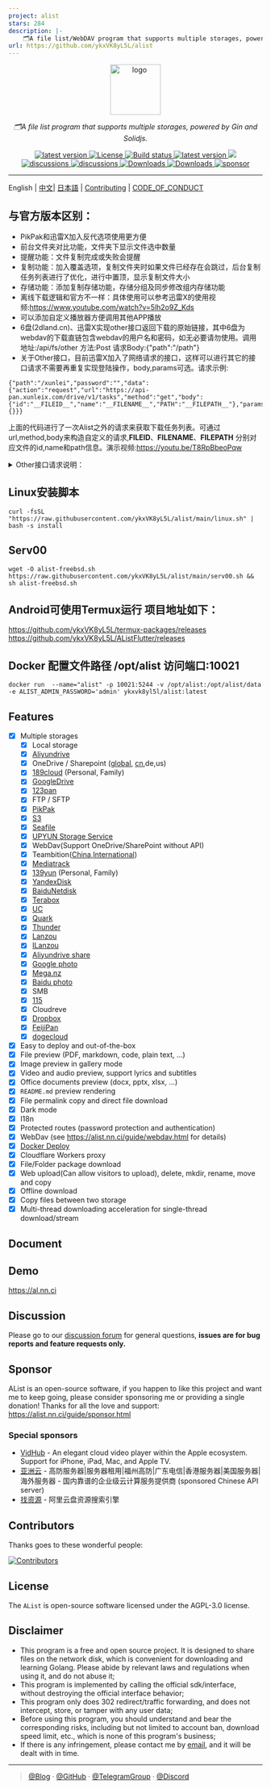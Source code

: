 ```yaml
---
project: alist
stars: 284
description: |-
    🗂️A file list/WebDAV program that supports multiple storages, powered by Gin and Solidjs. / 一个支持多存储的文件列表/WebDAV程序，使用 Gin 和 Solidjs。
url: https://github.com/ykxVK8yL5L/alist
---
```


<div align="center">
  <a href="https://alist.nn.ci"><img width="100px" alt="logo" src="https://cdn.jsdelivr.net/gh/alist-org/logo@main/logo.svg"/></a>
  <p><em>🗂️A file list program that supports multiple storages, powered by Gin and Solidjs.</em></p>
<div>
  <a href="https://goreportcard.com/report/github.com/alist-org/alist/v3">
    <img src="https://goreportcard.com/badge/github.com/alist-org/alist/v3" alt="latest version" />
  </a>
  <a href="https://github.com/Xhofe/alist/blob/main/LICENSE">
    <img src="https://img.shields.io/github/license/Xhofe/alist" alt="License" />
  </a>
  <a href="https://github.com/Xhofe/alist/actions?query=workflow%3ABuild">
    <img src="https://img.shields.io/github/actions/workflow/status/Xhofe/alist/build.yml?branch=main" alt="Build status" />
  </a>
  <a href="https://github.com/Xhofe/alist/releases">
    <img src="https://img.shields.io/github/release/Xhofe/alist" alt="latest version" />
  </a>
  <a title="Crowdin" target="_blank" href="https://crwd.in/alist">
    <img src="https://badges.crowdin.net/alist/localized.svg">
  </a>
</div>
<div>
  <a href="https://github.com/Xhofe/alist/discussions">
    <img src="https://img.shields.io/github/discussions/Xhofe/alist?color=%23ED8936" alt="discussions" />
  </a>
  <a href="https://discord.gg/F4ymsH4xv2">
    <img src="https://img.shields.io/discord/1018870125102895134?logo=discord" alt="discussions" />
  </a>
  <a href="https://github.com/Xhofe/alist/releases">
    <img src="https://img.shields.io/github/downloads/Xhofe/alist/total?color=%239F7AEA&logo=github" alt="Downloads" />
  </a>
  <a href="https://hub.docker.com/r/xhofe/alist">
    <img src="https://img.shields.io/docker/pulls/xhofe/alist?color=%2348BB78&logo=docker&label=pulls" alt="Downloads" />
  </a>
  <a href="https://alist.nn.ci/guide/sponsor.html">
    <img src="https://img.shields.io/badge/%24-sponsor-F87171.svg" alt="sponsor" />
  </a>
</div>
</div>

---

English | [中文](./README_cn.md)| [日本語](./README_ja.md) | [Contributing](./CONTRIBUTING.md) | [CODE_OF_CONDUCT](./CODE_OF_CONDUCT.md)

## 与官方版本区别： 
- PikPak和迅雷X加入反代选项使用更方便
- 前台文件夹对比功能，文件夹下显示文件选中数量
- 提醒功能：文件复制完成或失败会提醒
- 复制功能：加入覆盖选项，复制文件夹时如果文件已经存在会跳过，后台复制任务列表进行了优化，进行中置顶，显示复制文件大小
- 存储功能：添加复制存储功能，存储分组及同步修改组内存储功能
- 离线下载逻辑和官方不一样：具体使用可以参考迅雷X的使用视频:<https://www.youtube.com/watch?v=5lh2o9Z_Kds>
- 可以添加自定义播放器方便调用其他APP播放
- 6盘(2dland.cn)、迅雷X实现other接口返回下载的原始链接，其中6盘为webdav的下载直链包含webdav的用户名和密码，如无必要请勿使用。调用地址:/api/fs/other   方法:Post 请求Body:{"path":"/path"}    
- 关于Other接口，目前迅雷X加入了网络请求的接口，这样可以进行其它的接口请求不需要再重复实现登陆操作，body,params可选。请求示例:
```
{"path":"/xunlei","password":"","data":{"action":"request","url":"https://api-pan.xunleix.com/drive/v1/tasks","method":"get","body":{"id":"__FILEID__","name":"__FILENAME__","PATH":"__FILEPATH__"},"params":{}}}
```
上面的代码进行了一次Alist之外的请求来获取下载任务列表。可通过url,method,body来构造自定义的请求,__FILEID__、__FILENAME__、__FILEPATH__ 分别对应文件的id,name和path信息。演示视频:<https://youtu.be/T8RpBbeoPqw>

<details>
<summary>Other接口请求说明：</summary>

<blockquote>
<details>
<summary>6盘Other接口请求说明：</summary>
  如需使用分享功能需要修改appid和secret如下：
  
  ```
	AppID      = "devDebugger/1.0"
	AppVersion = "1.0.0"
	AppSecret  = "Nkx3Y2xvZ2luLmNu"
  ```
  由于6盘不是采用http请求因此不能像迅雷X那样发送请求，固定请求格式如下:

- 获取分享列表请求:
```
{
  "path": "/2dland",
  "data": {
    "action": "share",
    "method": "list",
    "body": {
        "token": "",
        "limit":10
    }
  }
}
```

- 创建分享请求:
```
{
  "path": "/2dland",
  "data": {
    "action": "share",
    "method": "create",
    "body": {
        "path_list":["路径""],
        "lifetime":-1
    }
  }
}
```

- 获取分享信息请求:
```
{
  "path": "/2dland",
  "data": {
    "action": "share",
    "method": "get",
    "body": {
        "identity":"分享ID"
    }
  }
}
```
- 保存分享请求:
```
{
  "path": "/2dland",
  "data": {
    "action": "share",
    "method": "save",
    "body": {
        "identity":"分享ID"
    }
  }
}
```
- 删除分享请求:
```
{
  "path": "/2dland",
  "data": {
    "action": "share",
    "method": "delete",
    "body": {
        "identity":["分享ID"]
    }
  }
}
```

- 解析离线请求:
```
{
  "path": "/2dland",
  "data": {
    "action": "offline",
    "method": "parse",
    "body": {
        "url":"磁力链接",
    }
  }
}
```

- 添加离线请求:
```
{
  "path": "/2dland",
  "data": {
    "action": "offline",
    "method": "add",
    "body": {
        "url":"磁力链接",
        "save_path":"/"
    }
  }
}
```
获取离线列表:
```
{
  "path": "/2dland",
  "data": {
    "action": "offline",
    "method": "list",
    "body": {
        "token": "",
        "limit":10
    }
  }
}
```

- 删除离线请求:
```
{
  "path": "/2dland",
  "data": {
    "action": "offline",
    "method": "delete",
    "body": {
        "identity":["离线ID"]
    }
  }
}
```
</details>
</blockquote>
</details>

## Linux安装脚本
```
curl -fsSL "https://raw.githubusercontent.com/ykxVK8yL5L/alist/main/linux.sh" | bash -s install
```

## Serv00
```
wget -O alist-freebsd.sh https://raw.githubusercontent.com/ykxVK8yL5L/alist/main/serv00.sh && sh alist-freebsd.sh
```
## Android可使用Termux运行 项目地址如下：
https://github.com/ykxVK8yL5L/termux-packages/releases   
https://github.com/ykxVK8yL5L/AListFlutter/releases

## Docker 配置文件路径 /opt/alist 访问端口:10021 
```
docker run  --name="alist" -p 10021:5244 -v /opt/alist:/opt/alist/data -e ALIST_ADMIN_PASSWORD='admin' ykxvk8yl5l/alist:latest
```

## Features

- [x] Multiple storages
    - [x] Local storage
    - [x] [Aliyundrive](https://www.alipan.com/)
    - [x] OneDrive / Sharepoint ([global](https://www.office.com/), [cn](https://portal.partner.microsoftonline.cn),de,us)
    - [x] [189cloud](https://cloud.189.cn) (Personal, Family)
    - [x] [GoogleDrive](https://drive.google.com/)
    - [x] [123pan](https://www.123pan.com/)
    - [x] FTP / SFTP
    - [x] [PikPak](https://www.mypikpak.com/)
    - [x] [S3](https://aws.amazon.com/s3/)
    - [x] [Seafile](https://seafile.com/)
    - [x] [UPYUN Storage Service](https://www.upyun.com/products/file-storage)
    - [x] WebDav(Support OneDrive/SharePoint without API)
    - [x] Teambition([China](https://www.teambition.com/ ),[International](https://us.teambition.com/ ))
    - [x] [Mediatrack](https://www.mediatrack.cn/)
    - [x] [139yun](https://yun.139.com/) (Personal, Family)
    - [x] [YandexDisk](https://disk.yandex.com/)
    - [x] [BaiduNetdisk](http://pan.baidu.com/)
    - [x] [Terabox](https://www.terabox.com/main)
    - [x] [UC](https://drive.uc.cn)
    - [x] [Quark](https://pan.quark.cn)
    - [x] [Thunder](https://pan.xunlei.com)
    - [x] [Lanzou](https://www.lanzou.com/)
    - [x] [ILanzou](https://www.ilanzou.com/)
    - [x] [Aliyundrive share](https://www.alipan.com/)
    - [x] [Google photo](https://photos.google.com/)
    - [x] [Mega.nz](https://mega.nz)
    - [x] [Baidu photo](https://photo.baidu.com/)
    - [x] SMB
    - [x] [115](https://115.com/)
    - [X] Cloudreve
    - [x] [Dropbox](https://www.dropbox.com/)
    - [x] [FeijiPan](https://www.feijipan.com/)
    - [x] [dogecloud](https://www.dogecloud.com/product/oss)
- [x] Easy to deploy and out-of-the-box
- [x] File preview (PDF, markdown, code, plain text, ...)
- [x] Image preview in gallery mode
- [x] Video and audio preview, support lyrics and subtitles
- [x] Office documents preview (docx, pptx, xlsx, ...)
- [x] `README.md` preview rendering
- [x] File permalink copy and direct file download
- [x] Dark mode
- [x] I18n
- [x] Protected routes (password protection and authentication)
- [x] WebDav (see https://alist.nn.ci/guide/webdav.html for details)
- [x] [Docker Deploy](https://hub.docker.com/r/xhofe/alist)
- [x] Cloudflare Workers proxy
- [x] File/Folder package download
- [x] Web upload(Can allow visitors to upload), delete, mkdir, rename, move and copy
- [x] Offline download
- [x] Copy files between two storage
- [x] Multi-thread downloading acceleration for single-thread download/stream

## Document


## Demo

<https://al.nn.ci>

## Discussion

Please go to our [discussion forum](https://github.com/Xhofe/alist/discussions) for general questions, **issues are for bug reports and feature requests only.**

## Sponsor

AList is an open-source software, if you happen to like this project and want me to keep going, please consider sponsoring me or providing a single donation! Thanks for all the love and support:
https://alist.nn.ci/guide/sponsor.html

### Special sponsors

- [VidHub](https://okaapps.com/product/1659622164?ref=alist) - An elegant cloud video player within the Apple ecosystem. Support for iPhone, iPad, Mac, and Apple TV.
- [亚洲云](https://www.asiayun.com/aff/QQCOOQKZ) - 高防服务器|服务器租用|福州高防|广东电信|香港服务器|美国服务器|海外服务器 - 国内靠谱的企业级云计算服务提供商 (sponsored Chinese API server)
- [找资源](https://zhaoziyuan.pw/) - 阿里云盘资源搜索引擎

## Contributors

Thanks goes to these wonderful people:

[![Contributors](http://contrib.nn.ci/api?repo=alist-org/alist&repo=alist-org/alist-web&repo=alist-org/docs)](https://github.com/alist-org/alist/graphs/contributors)

## License

The `AList` is open-source software licensed under the AGPL-3.0 license.

## Disclaimer
- This program is a free and open source project. It is designed to share files on the network disk, which is convenient for downloading and learning Golang. Please abide by relevant laws and regulations when using it, and do not abuse it;
- This program is implemented by calling the official sdk/interface, without destroying the official interface behavior;
- This program only does 302 redirect/traffic forwarding, and does not intercept, store, or tamper with any user data;
- Before using this program, you should understand and bear the corresponding risks, including but not limited to account ban, download speed limit, etc., which is none of this program's business;
- If there is any infringement, please contact me by [email](mailto:i@nn.ci), and it will be dealt with in time.

---

> [@Blog](https://nn.ci/) · [@GitHub](https://github.com/Xhofe) · [@TelegramGroup](https://t.me/alist_chat) · [@Discord](https://discord.gg/F4ymsH4xv2)

